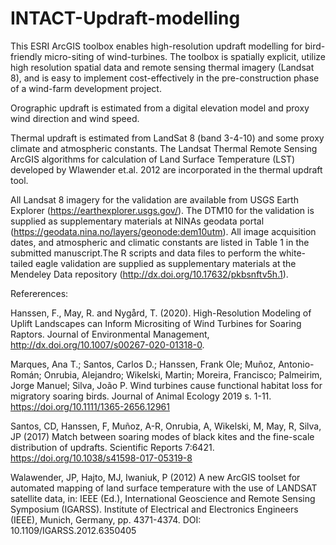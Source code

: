 # INTACT-Updraft-modelling

This ESRI ArcGIS toolbox enables high-resolution updraft modelling for bird-friendly micro-siting of wind-turbines. The toolbox is spatially explicit,  utilize high resolution spatial data and remote sensing thermal imagery (Landsat 8), and is easy to implement cost-effectively in the pre-construction phase of a wind-farm development project.

Orographic updraft is estimated from a digital elevation model and proxy wind direction and wind speed.

Thermal updraft is estimated from LandSat 8 (band 3-4-10) and some proxy climate and atmospheric constants. The Landsat Thermal Remote Sensing ArcGIS algorithms for calculation of Land Surface Temperature (LST) developed by Wlawender et.al. 2012 are incorporated in the thermal updraft tool.

All Landsat 8 imagery for the validation are available from USGS Earth Explorer (https://earthexplorer.usgs.gov/). The DTM10 for the validation is supplied as supplementary materials at NINAs geodata portal (https://geodata.nina.no/layers/geonode:dem10utm). All image acquisition dates, and atmospheric and climatic constants are listed in Table 1 in the submitted manuscript.The R scripts and data files to perform the white-tailed eagle validation are supplied as supplementary materials at the Mendeley Data repository (http://dx.doi.org/10.17632/pkbsnftv5h.1).

Refererences:

Hanssen, F., May, R. and Nygård, T. (2020). High-Resolution Modeling of Uplift Landscapes can Inform Micrositing of Wind Turbines for Soaring Raptors. Journal of Environmental Management, http://dx.doi.org/10.1007/s00267-020-01318-0. 

Marques, Ana T.; Santos, Carlos D.; Hanssen, Frank Ole; Muñoz, Antonio-Román; Onrubia, Alejandro; Wikelski, Martin; Moreira, Francisco; Palmeirim, Jorge Manuel; Silva, João P. Wind turbines cause functional habitat loss for migratory soaring birds. Journal of Animal Ecology 2019 s. 1-11. https://doi.org/10.1111/1365-2656.12961

Santos, CD, Hanssen, F, Muñoz, A-R, Onrubia, A, Wikelski, M, May, R, Silva, JP (2017) Match between soaring modes of black kites and the fine-scale distribution of updrafts. Scientific Reports 7:6421. https://doi.org/10.1038/s41598-017-05319-8

Walawender, JP, Hajto, MJ, Iwaniuk, P (2012) A new ArcGIS toolset for automated mapping of land surface temperature with the use of LANDSAT satellite data, in: IEEE (Ed.), International Geoscience and Remote Sensing Symposium (IGARSS). Institute of Electrical and Electronics Engineers (IEEE), Munich, Germany, pp. 4371-4374. DOI: 10.1109/IGARSS.2012.6350405 
